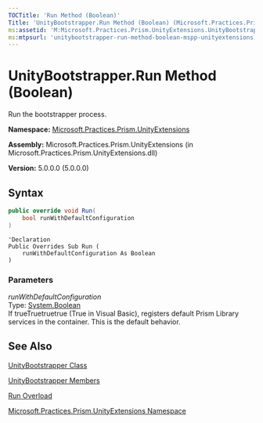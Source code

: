 ```yaml
---
TOCTitle: 'Run Method (Boolean)'
Title: 'UnityBootstrapper.Run Method (Boolean) (Microsoft.Practices.Prism.UnityExtensions)'
ms:assetid: 'M:Microsoft.Practices.Prism.UnityExtensions.UnityBootstrapper.Run(System.Boolean)'
ms:mtpsurl: 'unitybootstrapper-run-method-boolean-mspp-unityextensions.md'
---
```



# UnityBootstrapper.Run Method (Boolean)

Run the bootstrapper process.

**Namespace:** [Microsoft.Practices.Prism.UnityExtensions](/patterns-practices/reference/mspp-unityextensions-namespace)

**Assembly:** Microsoft.Practices.Prism.UnityExtensions (in Microsoft.Practices.Prism.UnityExtensions.dll)

**Version:** 5.0.0.0 (5.0.0.0)

## Syntax
```C#
public override void Run(
	bool runWithDefaultConfiguration
)
```
```VB
'Declaration
Public Overrides Sub Run ( 
	runWithDefaultConfiguration As Boolean
)
```

### Parameters

*runWithDefaultConfiguration*  
Type: [System.Boolean](http://msdn.microsoft.com/en-us/library/a28wyd50)   
If trueTruetruetrue (True in Visual Basic), registers default Prism Library services in the container. This is the default behavior.

## See Also

[UnityBootstrapper Class](/patterns-practices/reference/unitybootstrapper-class-mspp-unityextensions)

[UnityBootstrapper Members](/patterns-practices/reference/unitybootstrapper-members-mspp-unityextensions)

[Run Overload](/patterns-practices/reference/unitybootstrapper-run-method-mspp-unityextensions)

[Microsoft.Practices.Prism.UnityExtensions Namespace](/patterns-practices/reference/mspp-unityextensions-namespace)